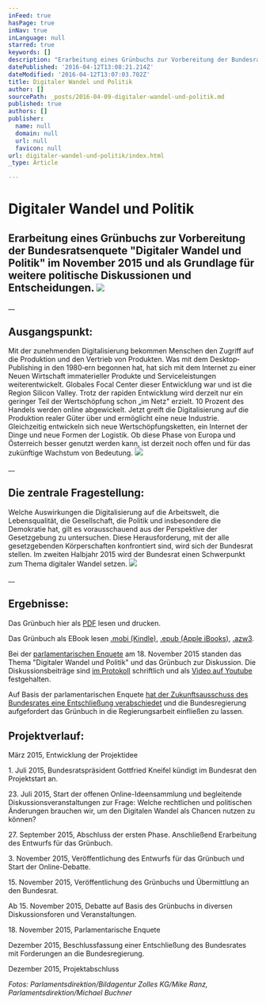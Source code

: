 ```yaml
---
inFeed: true
hasPage: true
inNav: true
inLanguage: null
starred: true
keywords: []
description: "Erarbeitung eines Grünbuchs zur Vorbereitung der Bundesratsenquete \"Digitaler Wandel und Politik\" im November 2015 und als Grundlage für weitere politische Diskussionen und Entscheidungen.\_"
datePublished: '2016-04-12T13:08:21.214Z'
dateModified: '2016-04-12T13:07:03.702Z'
title: Digitaler Wandel und Politik
author: []
sourcePath: _posts/2016-04-09-digitaler-wandel-und-politik.md
published: true
authors: []
publisher:
  name: null
  domain: null
  url: null
  favicon: null
url: digitaler-wandel-und-politik/index.html
_type: Article

---
```

# Digitaler Wandel und Politik

## Erarbeitung eines Grünbuchs zur Vorbereitung der Bundesratsenquete "Digitaler Wandel und Politik" im November 2015 und als Grundlage für weitere politische Diskussionen und Entscheidungen. ![](https://s3-us-west-2.amazonaws.com/the-grid-img/p/01d6265f31ba7de0868d3a0d5568a57ae05bde4d.jpg)

__

## Ausgangspunkt: 

Mit der zunehmenden Digitalisierung bekommen Menschen den Zugriff auf die Produktion und den Vertrieb von Produkten. Was mit dem Desktop‐Publishing in den 1980‐ern begonnen hat, hat sich mit dem Internet zu einer Neuen Wirtschaft immaterieller Produkte und Serviceleistungen weiterentwickelt. Globales Focal Center dieser Entwicklung war und ist die Region Silicon Valley. Trotz der rapiden Entwicklung wird derzeit nur ein geringer Teil der Wertschöpfung schon „im Netz" erzielt. 10 Prozent des Handels werden online abgewickelt. Jetzt greift die Digitalisierung auf die Produktion realer Güter über und ermöglicht eine neue Industrie. Gleichzeitig entwickeln sich neue Wertschöpfungsketten, ein Internet der Dinge und neue Formen der Logistik. Ob diese Phase von Europa und Österreich besser genutzt werden kann, ist derzeit noch offen und für das zukünftige Wachstum von Bedeutung. ![](https://s3-us-west-2.amazonaws.com/the-grid-img/p/ba7754c016e21594f45f4caae439fe8aebf59f69.jpg)

__

## Die zentrale Fragestellung: 

Welche Auswirkungen die Digitalisierung auf die Arbeitswelt, die Lebensqualität, die Gesellschaft, die Politik und insbesondere die Demokratie hat, gilt es vorausschauend aus der Perspektive der Gesetzgebung zu untersuchen. Diese Herausforderung, mit der alle gesetzgebenden Körperschaften konfrontiert sind, wird sich der Bundesrat stellen. Im zweiten Halbjahr 2015 wird der Bundesrat einen Schwerpunkt zum Thema digitaler Wandel setzen. ![](https://s3-us-west-2.amazonaws.com/the-grid-img/p/467118762201da8436e05811f38015d776b4d38a.jpg)

__

## Ergebnisse: 

Das Grünbuch hier als [PDF][0] lesen und drucken. 

Das Grünbuch als EBook lesen [.mobi (Kindle)][1], [.epub (Apple iBooks)][2], [.azw3][3]. 

Bei der [parlamentarischen Enquete][4] am 18\. November 2015 standen das Thema "Digitaler Wandel und Politik" und das Grünbuch zur Diskussion. Die Diskussionsbeiträge sind [im Protokoll][4] schriftlich und als [Video auf Youtube][5] festgehalten. 

Auf Basis der parlamentarischen Enquete [hat der Zukunftsausschuss des Bundesrates eine Entschließung verabschiedet][6] und die Bundesregierung aufgefordert das Grünbuch in die Regierungsarbeit einfließen zu lassen.

## Projektverlauf: 

März
2015, Entwicklung der Projektidee 

1\. Juli
2015, Bundesratspräsident Gottfried Kneifel kündigt im Bundesrat den
Projektstart an. 

23\. Juli
2015, Start der offenen Online-Ideensammlung und begleitende
Diskussionsveranstaltungen zur Frage: Welche rechtlichen und
politischen Änderungen brauchen wir, um den Digitalen Wandel als Chancen nutzen
zu können?

27\.
September 2015, Abschluss der ersten Phase. Anschließend Erarbeitung des
Entwurfs für das Grünbuch. 

3\.
November 2015, Veröffentlichung des Entwurfs für das Grünbuch und Start
der Online-Debatte. 

15\.
November 2015, Veröffentlichung des Grünbuchs und Übermittlung an den
Bundesrat.

Ab 15\.
November 2015, Debatte auf Basis des Grünbuchs in diversen Diskussionsforen
und Veranstaltungen.

18\.
November 2015, Parlamentarische Enquete 

Dezember
2015, Beschlussfassung einer Entschließung des Bundesrates mit Forderungen an
die Bundesregierung.

Dezember
2015, Projektabschluss 

_Fotos: Parlamentsdirektion/Bildagentur Zolles KG/Mike Ranz, Parlamentsdirektion/Michael Buchner_

[][7]

[0]: http://info.publicaffairs.cc/Freigegebene%20Dokumente/Gr%C3%BCnbuch_Digitaler_Wandel_und_Politik_20151111.pdf
[1]: http://info.publicaffairs.cc/Freigegebene%20Dokumente/Grunbuch%20Digitaler%20Wandel%20und%20Politik%20-%20besserentscheiden.mobi
[2]: http://info.publicaffairs.cc/Freigegebene%20Dokumente/Grunbuch%20Digitaler%20Wandel%20und%20Politik%20-%20besserentscheiden.epub
[3]: http://info.publicaffairs.cc/Freigegebene%20Dokumente/Grunbuch%20Digitaler%20Wandel%20und%20Politik%20-%20besserentscheiden.azw3
[4]: https://www.parlament.gv.at/PAKT/VHG/BR/VER-BR/VER-BR_00033/
[5]: https://www.youtube.com/playlist?list=PLPMdAN8iednvvYEXYXzV--DSeXxZPMj0k
[6]: https://www.parlament.gv.at/PAKT/VHG/BR/I-BR/I-BR_09522/index.shtml
[7]: http://www.besserentscheiden.at/#!digitaler-wandel-und-politik/s5tlb